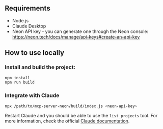 ## Requirements

- Node.js
- Claude Desktop
- Neon API key - you can generate one through the Neon console: https://neon.tech/docs/manage/api-keys#create-an-api-key

## How to use locally

### Install and build the project:

```bash
npm install
npm run build
```

### Integrate with Claude

```bash
npx /path/to/mcp-server-neon/build/index.js <neon-api-key>
```

Restart Claude and you should be able to use the `list_projects` tool. For more information, check the official [Claude documentation](https://modelcontextprotocol.io/docs/first-server/typescript#connect-to-claude-desktop).
